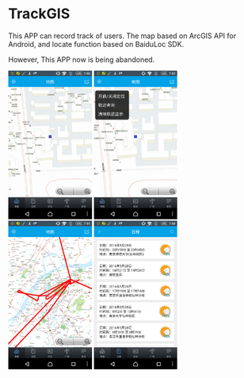 TrackGIS
==========

This APP can record track of users. The map based on ArcGIS API for Android, and locate function based on BaiduLoc SDK.

However, This APP now is being abandoned.

<img src='mdimage/image01.png' height='300px'/>
<img src='mdimage/image02.png' height='300px'/>   
<img src='mdimage/image03.png' height='300px'/>
<img src='mdimage/image04.png' height='300px'/>   